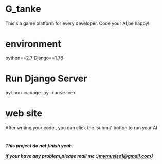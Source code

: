 # G_tanke
This's a game platform for every developer.
Code your AI,be happy!

# environment
python==2.7 Django==1.78

# Run Django Server
<pre>
python manage.py runserver 
</pre>
# web site
After writing your code , you can click the 'submit' botton to run your AI 
# 
<h5>This project do not finish yeah.<p>if your have any problem,please mail me :)<a href="mailto:mymusise1@gmail.com?subject=selenium&amp;body=HI，mymusise.">mymusise1@gmail.com</a>）</p></h5>
